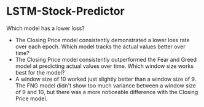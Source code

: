 # LSTM-Stock-Predictor

Which model has a lower loss?
-	The Closing Price model consistently demonstrated a lower loss rate over each epoch.
Which model tracks the actual values better over time?
-	The Closing Price model consistently outperformed the Fear and Greed model at predicting actual values over time.
Which window size works best for the model?
-	A window size of 10 worked just slightly better than a window size of 9.  The FNG model didn't show too much variance between a window size of 9 and 10, but there was a more noticeable difference with the Closing Price model.
